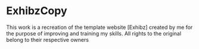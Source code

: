 # ExhibzCopy
This work is a recreation of the template website [Exhibz] created by me for the purpose of improving and training my skills. All rights to the original belong to their respective owners
